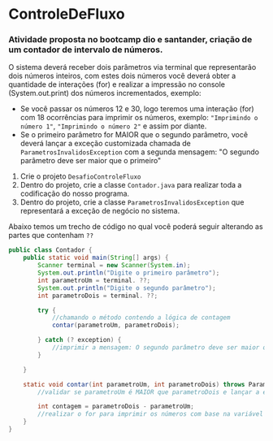 # ControleDeFluxo

### Atividade proposta no bootcamp dio e santander, criação de um contador de intervalo de números.

O sistema deverá receber dois parâmetros via terminal que representarão dois números inteiros, com estes dois números você deverá obter a quantidade de interações (for) e realizar a impressão no console (System.out.print) dos números incrementados, exemplo:

* Se você passar os números 12 e 30, logo teremos uma interação (for) com 18 ocorrências para imprimir os números, exemplo: `"Imprimindo o número 1"`, `"Imprimindo o número 2"` e assim por diante.
* Se o primeiro parâmetro for MAIOR que o segundo parâmetro, você deverá lançar a exceção customizada chamada de `ParametrosInvalidosException` com a segunda mensagem: "O segundo parâmetro deve ser maior que o primeiro"   


1. Crie o projeto `DesafioControleFluxo`
2. Dentro do projeto, crie a classe `Contador.java` para realizar toda a codificação do nosso programa.
3. Dentro do projeto, crie a classe `ParametrosInvalidosException` que representará a exceção de negócio no sistema. 

Abaixo temos um trecho de código no qual você poderá seguir alterando as partes que contenham `??`

```java
public class Contador {
    public static void main(String[] args) {
        Scanner terminal = new Scanner(System.in);
        System.out.println("Digite o primeiro parâmetro");
        int parametroUm = terminal. ??;
        System.out.println("Digite o segundo parâmetro");
        int parametroDois = terminal. ??;

        try {
            //chamando o método contendo a lógica de contagem
            contar(parametroUm, parametroDois);

        } catch (? exception) {
            //imprimir a mensagem: O segundo parâmetro deve ser maior que o primeiro
        }

    }

    static void contar(int parametroUm, int parametroDois) throws ParametrosInvalidosExceptional {
        //validar se parametroUm é MAIOR que parametroDois e lançar a exceção

        int contagem = parametroDois - parametroUm;
        //realizar o for para imprimir os números com base na variável contagem
    }
}
```
